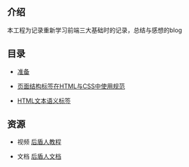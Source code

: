## 介绍

本工程为记录重新学习前端三大基础时的记录，总结与感想的blog

## 目录

- [准备](01-准备/README.md)

- [页面结构标签在HTML与CSS中使用规范](02-页面结构标签在HTML与CSS中使用规范/README.md)

- [HTML文本语义标签](03-HTML文本语义标签/README.md)

## 资源

- 视频  [后盾人教程](https://space.bilibili.com/282190994)
  
- 文档  [后盾人文档](http://houdunren.gitee.io/note/)
